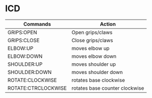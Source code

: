 # ICD

| Commands | Action |
| -------- | ------ |
| GRIPS:OPEN | Open grips/claws |
| GRIPS:CLOSE | Close grips/claws |
| ELBOW:UP | moves elbow up |
| ELBOW:DOWN | moves elbow down |
| SHOULDER:UP | moves shoulder up |
| SHOULDER:DOWN | moves shoulder down |
| ROTATE:CLOCKWISE | rotates base clockwise |
| ROTATE:CTRCLOCKWISE | rotates base counter clockwise |